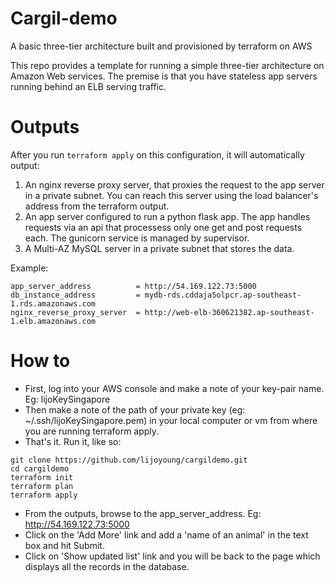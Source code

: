 # Cargil-demo
A basic three-tier architecture built and provisioned by terraform on AWS

This repo provides a template for running a simple three-tier architecture on Amazon
Web services. The premise is that you have stateless app servers running behind
an ELB serving traffic.

# Outputs
After you run `terraform apply` on this configuration, it will
automatically output:
1. An nginx reverse proxy server, that proxies the request to the app server in a private subnet. You can reach this server using the load balancer's address from the terraform output. 
2. An app server configured to run a python flask app. The app handles requests via an api that processess only one get and post requests each. The gunicorn service is managed by supervisor.
3. A Multi-AZ MySQL server in a private subnet that stores the data. 

Example:
```
app_server_address 			= http://54.169.122.73:5000
db_instance_address 		= mydb-rds.cddaja5olpcr.ap-southeast-1.rds.amazonaws.com
nginx_reverse_proxy_server 	= http://web-elb-360621382.ap-southeast-1.elb.amazonaws.com
```

# How to

- First, log into your AWS console and make a note of your key-pair name. Eg: lijoKeySingapore
- Then make a note of the path of your private key (eg: ~/.ssh/lijoKeySingapore.pem) in your local computer or vm from where you are running terraform apply. 
- That's it. Run it, like so:
```
git clone https://github.com/lijoyoung/cargildemo.git
cd cargildemo
terraform init
terraform plan
terraform apply
```
- From the outputs, browse to the app_server_address. Eg: http://54.169.122.73:5000
- Click on the 'Add More' link and add a 'name of an animal' in the text box and hit Submit.
- Click on 'Show updated list' link and you will be back to the page which displays all the records in the database.